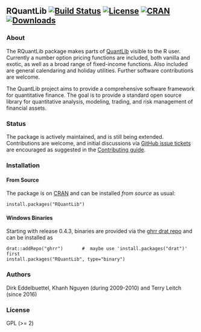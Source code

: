 ## RQuantLib  [![Build Status](https://travis-ci.org/eddelbuettel/rquantlib.svg)](https://travis-ci.org/eddelbuettel/rquantlib) [![License](http://img.shields.io/badge/license-GPL%20%28%3E=%202%29-brightgreen.svg?style=flat)](http://www.gnu.org/licenses/gpl-2.0.html) [![CRAN](http://www.r-pkg.org/badges/version/RQuantLib)](http://cran.r-project.org/package=RQuantLib) [![Downloads](http://cranlogs.r-pkg.org/badges/RQuantLib?color=brightgreen)](http://www.r-pkg.org/pkg/RQuantLib)

### About

The RQuantLib package makes parts of
[QuantLib](https://github.com/lballabio/quantlib) visible to the R
user. Currently a number option pricing functions are included, both
vanilla and exotic, as well as a broad range of fixed-income
functions. Also included are general calendaring and holiday
utilities. Further software contributions are welcome.

The QuantLib project aims to provide a comprehensive software framework for
quantitative finance. The goal is to provide a standard open source library
for quantitative analysis, modeling, trading, and risk management of
financial assets.

### Status

The package is actively maintained, and is still being
extended. Contributions are welcome, and initial discussions via
[GitHub issue tickets](https://github.com/eddelbuettel/rquantlib/issues)
are encouraged as suggested in the
[Contributing guide](https://github.com/eddelbuettel/rquantlib/blob/master/Contributing.md).

### Installation 

#### From Source

The package is on [CRAN](https://cran.r-project.org) and can be installed _from source_ as usual:

```{r}
install.packages("RQuantLib")
```

#### Windows Binaries

Starting with release 0.4.3, binaries are provided via the [ghrr drat repo](http://ghrr.github.io/drat)
and can be installed as

```{r}
drat::addRepo("ghrr")       #  maybe use 'install.packages("drat")' first 
install.packages("RQuantLib", type="binary")
```

### Authors

Dirk Eddelbuettel, Khanh Nguyen (during 2009-2010) and Terry Leitch (since 2016)

### License

GPL (>= 2)


